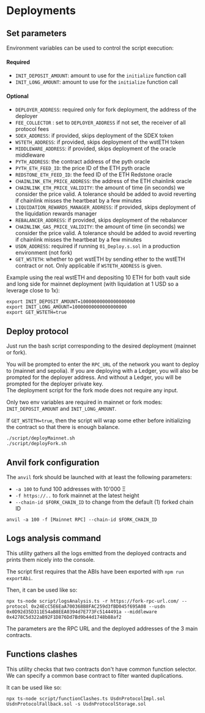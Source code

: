 # Deployments

## Set parameters

Environment variables can be used to control the script execution:

#### Required
- `INIT_DEPOSIT_AMOUNT`: amount to use for the `initialize` function call
- `INIT_LONG_AMOUNT`: amount to use for the `initialize` function call

#### Optional
- `DEPLOYER_ADDRESS`: required only for fork deployment, the address of the deployer
- `FEE_COLLECTOR` : set to `DEPLOYER_ADDRESS` if not set, the receiver of all protocol fees
- `SDEX_ADDRESS`: if provided, skips deployment of the SDEX token
- `WSTETH_ADDRESS`: if provided, skips deployment of the wstETH token
- `MIDDLEWARE_ADDRESS`: if provided, skips deployment of the oracle middleware
- `PYTH_ADDRESS`: the contract address of the pyth oracle
- `PYTH_ETH_FEED_ID`: the price ID of the ETH pyth oracle
- `REDSTONE_ETH_FEED_ID`: the feed ID of the ETH Redstone oracle
- `CHAINLINK_ETH_PRICE_ADDRESS`: the address of the ETH chainlink oracle
- `CHAINLINK_ETH_PRICE_VALIDITY`: the amount of time (in seconds) we consider the price valid. A tolerance should be added to avoid reverting if chainlink misses the heartbeat by a few minutes
- `LIQUIDATION_REWARDS_MANAGER_ADDRESS`: if provided, skips deployment of the liquidation rewards manager
- `REBALANCER_ADDRESS`: if provided, skips deployment of the rebalancer
- `CHAINLINK_GAS_PRICE_VALIDITY`: the amount of time (in seconds) we consider the price valid. A tolerance should be added to avoid reverting if chainlink misses the heartbeat by a few minutes
- `USDN_ADDRESS`: required if running `01_Deploy.s.sol` in a production environment (not fork)
- `GET_WSTETH`: whether to get wstETH by sending ether to the wstETH contract or not. Only applicable if `WSTETH_ADDRESS` is given.

Example using the real wstETH and depositing 10 ETH for both vault side and long side for mainnet deployment (with liquidation
at 1 USD so a leverage close to 1x):

```
export INIT_DEPOSIT_AMOUNT=10000000000000000000
export INIT_LONG_AMOUNT=10000000000000000000
export GET_WSTETH=true
```

## Deploy protocol

Just run the bash script corresponding to the desired deployment (mainnet or fork).

You will be prompted to enter the `RPC_URL` of the network you want to deploy to (mainnet and sepolia). If you are deploying with a Ledger, you will also be prompted for the deployer address. And without a Ledger, you will be prompted for the deployer private key.  
The deployment script for the fork mode does not require any input.

Only two env variables are required in mainnet or fork modes: `INIT_DEPOSIT_AMOUNT` and `INIT_LONG_AMOUNT`.

If `GET_WSTETH=true`, then the script will wrap some ether before initializing the
contract so that there is enough balance.

```
./script/deployMainnet.sh
./script/deployFork.sh
```

## Anvil fork configuration

The `anvil` fork should be launched with at least the following parameters:

- `-a 100` to fund 100 addresses with 10'000 Ξ
- `-f https://..` to fork mainnet at the latest height
- `--chain-id $FORK_CHAIN_ID` to change from the default (1) forked chain ID

```
anvil -a 100 -f [Mainnet RPC] --chain-id $FORK_CHAIN_ID
```

## Logs analysis command

This utility gathers all the logs emitted from the deployed contracts and prints them nicely into the console.

The script first requires that the ABIs have been exported with `npm run exportAbi`.

Then, it can be used like so:

```
npx ts-node script/logsAnalysis.ts -r https://fork-rpc-url.com/ --protocol 0x24EcC5E6EaA700368B8FAC259d3fBD045f695A08 --usdn 0x0D92d35D311E54aB8EEA0394d7E773Fc5144491a --middleware 0x4278C5d322aB92F1D876Dd7Bd9b44d1748b88af2
```

The parameters are the RPC URL and the deployed addresses of the 3 main contracts.

## Functions clashes

This utility checks that two contracts don't have common function selector.
We can specify a common base contract to filter wanted duplications.

It can be used like so:

```
npx ts-node script/functionClashes.ts UsdnProtocolImpl.sol UsdnProtocolFallback.sol -s UsdnProtocolStorage.sol
```